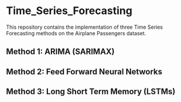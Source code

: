 # Time_Series_Forecasting
This repository contains the implementation of three Time Series Forecasting methods on the Airplane Passengers dataset. 

## Method 1: ARIMA (SARIMAX)
## Method 2: Feed Forward Neural Networks
## Method 3: Long Short Term Memory (LSTMs)
